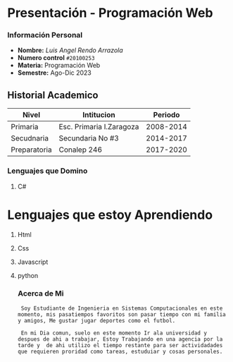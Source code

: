 # Presentación - Programación Web

### Información Personal
- **Nombre:** *Luis Angel Rendo Arrazola*
- **Numero control**  `#20100253`
- **Materia:** Programación Web
- **Semestre:** Ago-Dic 2023


## Historial Academico 

| Nivel        | Intitucion                  | Periodo        | 
|--------------|-----------------------------|----------------|
|Primaria      |Esc. Primaria I.Zaragoza     | 2008-2014      |
|Secudnaria    |Secundaria No #3             | 2014-2017      |
|Preparatoria  |Conalep 246                  | 2017-2020      |


### Lenguajes que Domino 

1. C#


# Lenguajes que estoy Aprendiendo 

1. Html
2. Css
3. Javascript
4. python 
 
   


   ### Acerca de Mi 

        Soy Estudiante de Ingenieria en Sistemas Computacionales en este momento, mis pasatiempos favoritos son pasar tiempo con mi familia y amigos, Me gustar jugar deportes como el futbol. 

        En mi Dia comun, suelo en este momento Ir ala universidad y despues de ahi a trabajar, Estoy Trabajando en una agencia por la tarde y  de ahi utilizo el tiempo restante para ser actividadades que requieren proridad como tareas, estuduiar y cosas personales. 


















